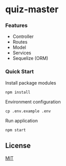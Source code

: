 # quiz-master

### Features
- Controller
- Routes
- Model
- Services
- Sequelize (ORM)

### Quick Start

Install package modules
        
    npm install

Environment configuration
        
    cp .env.example .env

Run application
    
    npm start

## License

[MIT](LICENSE)